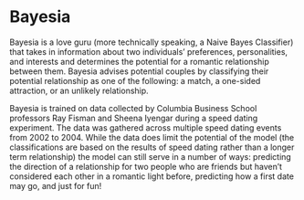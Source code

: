# Bayesia

Bayesia is a love guru (more technically speaking, a Naive Bayes Classifier) that takes in information about two individuals’ preferences, personalities, and interests and determines the potential for a romantic relationship between them. Bayesia advises potential couples by 
classifying their potential relationship as one of the following: a match, a one-sided
attraction, or an unlikely relationship. 

Bayesia is trained on data collected by Columbia Business School professors Ray Fisman and 
Sheena Iyengar during a speed dating experiment. The data was gathered across multiple 
speed dating events from 2002 to 2004. While the data does limit the potential of the 
model (the classifications are based on the results of speed dating rather than a longer 
term relationship) the model can still serve in a number of ways: predicting the direction 
of a relationship for two people who are friends but haven’t considered each other in a 
romantic light before, predicting how a first date may go, and just for fun!
